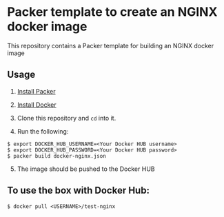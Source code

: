 # Packer template to create an NGINX docker image 

This repository contains a Packer template for building an NGINX docker image

## Usage

1. [Install Packer](https://www.packer.io/intro/getting-started/install.html#precompiled-binaries)
2. [Install Docker](https://docs.docker.com/install/#supported-platforms)
3. Clone this repository and `cd` into it.

4. Run the following:

```
$ export DOCKER_HUB_USERNAME=<Your Docker HUB username>
$ export DOCKER_HUB_PASSWORD=<Your Docker HUB password>
$ packer build docker-nginx.json
```

5. The image should be pushed to the Docker HUB

## To use the box with Docker Hub:

```
$ docker pull <USERNAME>/test-nginx
```
